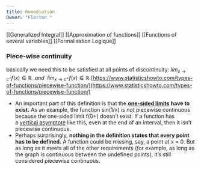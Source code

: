 ```yaml
---
title: Remediation
Owner: "Florian "
---
```

[[Generalized Integral]]
[[Approximation of functions]]
[[Functions of several variables]]
[[Formalisation Logique]]
### Piece-wise continuity
basically we need this to be satisfied at all points of discontinuity:
$lim_{x \rightarrow c^-} f(x) \in \mathbb{R} \ \ and \ \ lim_{x \rightarrow c^+} f(x) \in \mathbb{R}$
[https://www.statisticshowto.com/types-of-functions/piecewise-function/](https://www.statisticshowto.com/types-of-functions/piecewise-function/)
- An important part of this definition is that the [**one-sided limits**](https://www.statisticshowto.com/limit-of-functions/#onesided) **have to exist.** As an example, the function sin(1/x) is _not_ piecewise continuous because the one-sided limit f(0+) doesn’t exist. If a function has a [vertical asymptote](https://www.statisticshowto.com/calculus-definitions/asymptote-vertical-horizontal-oblique/#verticalA) like this, even at the end of an interval, then it isn’t piecewise continuous.
- Perhaps surprisingly, **nothing in the definition states that every point has to be defined.** A function could be missing, say, a point at x = 0. But as long as it meets all of the other requirements (for example, as long as the graph is continuous between the undefined points), it’s still considered piecewise continuous.